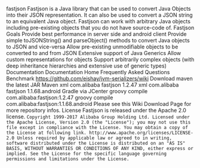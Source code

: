 fastjson Fastjson is a Java library that can be used to convert Java Objects into their JSON representation. It can also be used to convert a JSON string to an equivalent Java object. Fastjson can work with arbitrary Java objects including pre-existing objects that you do not have source-code of. Fastjson Goals Provide best performance in server side and android client Provide simple toJSONString() and parseObject() methods to convert Java objects to JSON and vice-versa Allow pre-existing unmodifiable objects to be converted to and from JSON Extensive support of Java Generics Allow custom representations for objects Support arbitrarily complex objects (with deep inheritance hierarchies and extensive use of generic types) Documentation Documentation Home Frequently Asked Questions Benchmark https://github.com/eishay/jvm-serializers/wiki Download maven the latest JAR Maven xml <dependency> <groupId>com.alibaba</groupId> <artifactId>fastjson</artifactId> <version>1.2.47</version> </dependency> xml <dependency> <groupId>com.alibaba</groupId> <artifactId>fastjson</artifactId> <version>1.1.68.android</version> </dependency> Gradle via JCenter groovy compile com.alibaba:fastjson:1.2.47 groovy compile com.alibaba:fastjson:1.1.68.android Please see this Wiki Download Page for more repository infos. License Fastjson is released under the Apache 2.0 license. ``` Copyright 1999-2017 Alibaba Group Holding Ltd. Licensed under the Apache License, Version 2.0 (the "License"); you may not use this file except in compliance with the License. You may obtain a copy of the License at following link. http://www.apache.org/licenses/LICENSE-2.0 Unless required by applicable law or agreed to in writing, software distributed under the License is distributed on an "AS IS" BASIS, WITHOUT WARRANTIES OR CONDITIONS OF ANY KIND, either express or implied. See the License for the specific language governing permissions and limitations under the License. ```